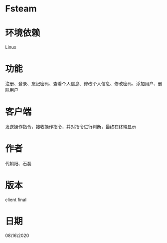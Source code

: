 # Fsteam
# 环境依赖
Linux
# 功能
注册、登录、忘记密码、查看个人信息、修改个人信息、修改密码、添加用户、删除用户
# 客户端
发送操作指令，接收操作指令，并对指令进行判断，最终在终端显示
# 作者
代朝阳、石磊
# 版本
client final
# 日期
08\16\2020
